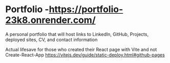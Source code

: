 # Portfolio -https://portfolio-23k8.onrender.com/

A personal portfolio that will host links to LinkedIn, GitHub, Projects, deployed sites, CV, and contact information

Actual lifesave for those who created their React page with Vite and not Create-React-App
https://vitejs.dev/guide/static-deploy.html#github-pages
